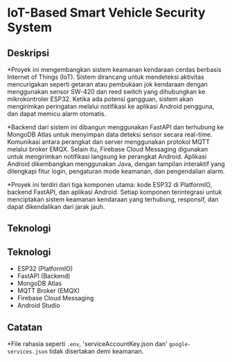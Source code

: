 # IoT-Based Smart Vehicle Security System

## Deskripsi
*Proyek ini mengembangkan sistem keamanan kendaraan cerdas berbasis Internet of Things (IoT). Sistem dirancang untuk mendeteksi aktivitas mencurigakan seperti getaran atau pembukaan jok kendaraan dengan menggunakan sensor SW-420 dan reed switch yang dihubungkan ke mikrokontroler ESP32. 
Ketika ada potensi gangguan, sistem akan mengirimkan peringatan melalui notifikasi ke aplikasi Android pengguna, dan dapat memicu alarm otomatis.

*Backend dari sistem ini dibangun menggunakan FastAPI dan terhubung ke MongoDB Atlas untuk menyimpan data deteksi sensor secara real-time. Komunikasi antara perangkat dan server menggunakan protokol MQTT melalui broker EMQX.
Selain itu, Firebase Cloud Messaging digunakan untuk mengirimkan notifikasi langsung ke perangkat Android. Aplikasi Android dikembangkan menggunakan Java, dengan tampilan interaktif yang dilengkapi fitur login, pengaturan mode keamanan, dan pengendalian alarm.

*Proyek ini terdiri dari tiga komponen utama: kode ESP32 di PlatformIO, backend FastAPI, dan aplikasi Android. Setiap komponen terintegrasi untuk menciptakan sistem keamanan kendaraan yang terhubung, responsif, dan dapat dikendalikan dari jarak jauh.

## Teknologi
## Teknologi
- ESP32 (PlatformIO)
- FastAPI (Backend)
- MongoDB Atlas
- MQTT Broker (EMQX)
- Firebase Cloud Messaging
- Android Studio

## Catatan
*File rahasia seperti `.env`, 'serviceAccountKey.json dan' `google-services.json` tidak disertakan demi keamanan.
